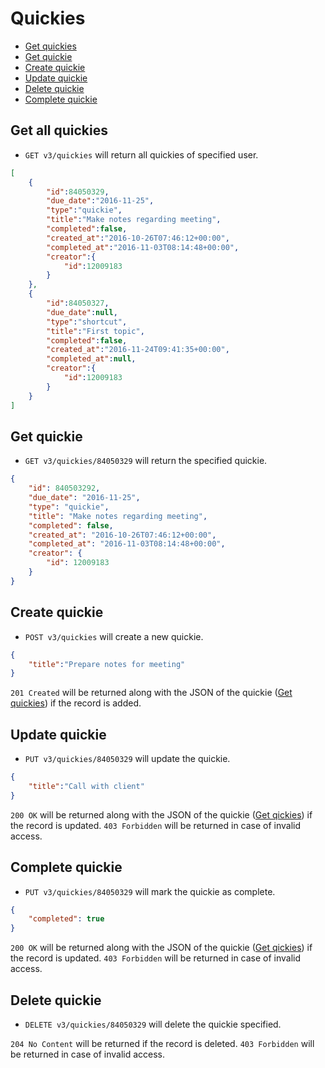Quickies
====================
* [Get quickies](#get-Quickies)
* [Get quickie](#get-Quickie)
* [Create quickie](#create-Quickie)
* [Update quickie](#update-Quickie)
* [Delete quickie](#delete-Quickie)
* [Complete quickie](#complete-Quickie)

Get all quickies
----------------

* `GET v3/quickies` will return all quickies of specified user.

```json
[
    {
        "id":84050329,
        "due_date":"2016-11-25",
        "type":"quickie",
        "title":"Make notes regarding meeting",
        "completed":false,
        "created_at":"2016-10-26T07:46:12+00:00",
        "completed_at":"2016-11-03T08:14:48+00:00",
        "creator":{
            "id":12009183
        }
    },
    {
        "id":84050327,
        "due_date":null,
        "type":"shortcut",
        "title":"First topic",
        "completed":false,
        "created_at":"2016-11-24T09:41:35+00:00",
        "completed_at":null,
        "creator":{
            "id":12009183
        }
    }
]
```

Get quickie
----------------

* `GET v3/quickies/84050329` will return the specified quickie.

```json
{
    "id": 840503292,
    "due_date": "2016-11-25",
    "type": "quickie",
    "title": "Make notes regarding meeting",
    "completed": false,
    "created_at": "2016-10-26T07:46:12+00:00",
    "completed_at": "2016-11-03T08:14:48+00:00",
    "creator": {
        "id": 12009183
    }
}
```

Create quickie
----------------

* `POST v3/quickies` will create a new quickie.

```json
{
	"title":"Prepare notes for meeting"
}
```

`201 Created` will be returned along with the JSON of the quickie ([Get quickies](#get-quickies)) if the record is added. 


Update quickie
----------------

* `PUT v3/quickies/84050329` will update the quickie.

```json
{
	"title":"Call with client"
}
```

`200 OK` will be returned along with the JSON of the quickie ([Get qickies](#get-quickies)) if the record is updated. `403 Forbidden` will be returned in case of invalid access.

Complete quickie
----------------

* `PUT v3/quickies/84050329` will mark the quickie as complete.

```json
{
	"completed": true
}
```

`200 OK` will be returned along with the JSON of the quickie ([Get qickies](#get-quickies)) if the record is updated. `403 Forbidden` will be returned in case of invalid access.

Delete quickie
----------------

* `DELETE v3/quickies/84050329` will delete the quickie specified.

`204 No Content` will be returned if the record is deleted. `403 Forbidden` will be returned in case of invalid access.
